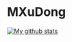 # MXuDong

[![My github stats](https://github-readme-stats.vercel.app/api?username=A-Donga)](https://github-readme-stats.vercel.app/api?username=A-Donga)
